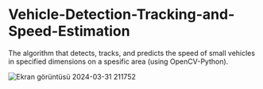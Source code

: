 # Vehicle-Detection-Tracking-and-Speed-Estimation
The algorithm that detects, tracks, and predicts the speed of  small vehicles in specified dimensions on a spesific area (using OpenCV-Python).

![Ekran görüntüsü 2024-03-31 211752](https://github.com/Abd-Said/Vehicle-Detection-Tracking-and-Speed-Estimation/assets/153506053/1c21cacc-5829-445e-9b40-8134b6f30d98)
